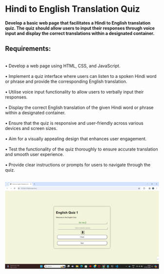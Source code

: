 <h1>Hindi to English Translation Quiz</h1>
<h4>Develop a basic web page that facilitates a Hindi to English translation quiz. The quiz should allow users to input their responses through voice input and display the correct translations within a designated container.</h4>

<h2>Requirements:</h2>
<br>
• Develop a web page using HTML, CSS, and JavaScript.<br><br>
• Implement a quiz interface where users can listen to a spoken Hindi word or phrase and provide the corresponding  English translation.<br><br>
• Utilise voice input functionality to allow users to verbally input their responses.<br><br>
• Display the correct English translation of the given Hindi word or phrase within a designated container.<br><br>
• Ensure that the quiz is responsive and user-friendly across various devices and screen sizes.<br><br>
• Aim for a visually appealing design that enhances user engagement.<br><br>
• Test the functionality of the quiz thoroughly to ensure accurate translation and smooth user experience.<br><br>
• Provide clear instructions or prompts for users to navigate through the quiz.<br><br>

![image](https://github.com/CogniCraftSolutions/Task3Rajeshwari/blob/main/assets/translate_quiz.png)
